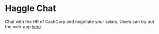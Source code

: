 # Haggle Chat

Chat with the HR of CashCorp and negotiate your salary.
Users can try out the web-app [here](https://iakhil.github.io/haggle_chat/).